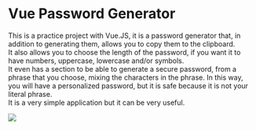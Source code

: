 # Vue Password Generator

This is a practice project with Vue.JS, it is a password generator that, in addition to generating them, allows you to copy them to the clipboard. </br>It also allows you to choose the length of the password, if you want it to have numbers, uppercase, lowercase and/or symbols. </br>It even has a section to be able to generate a secure password, from a phrase that you choose, mixing the characters in the phrase. In this way, you will have a personalized password, but it is safe because it is not your literal phrase. </br>It is a very simple application but it can be very useful.

![](screenshot.jpg)
